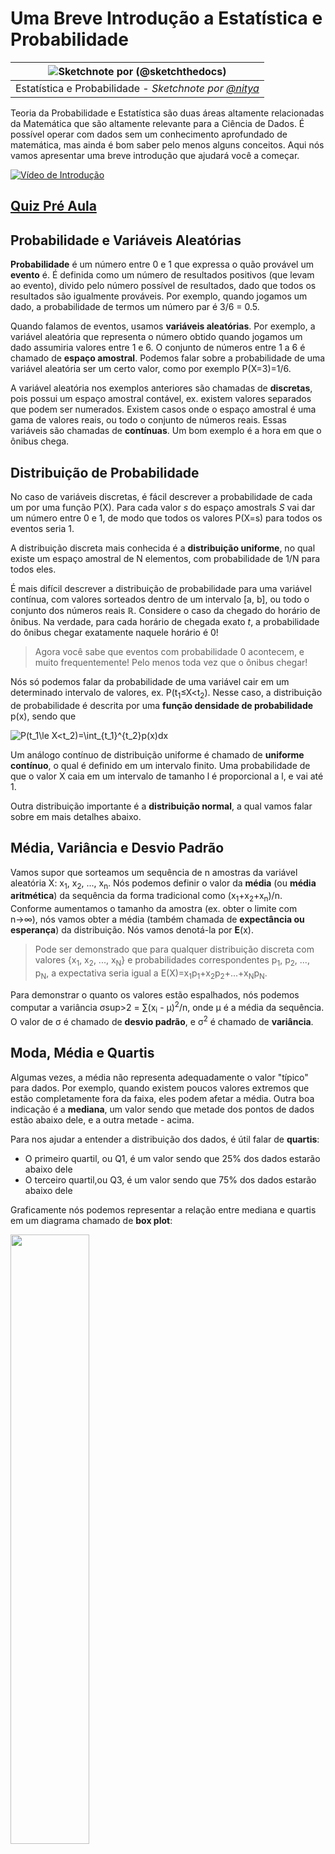 # Uma Breve Introdução a Estatística e Probabilidade

|![ Sketchnote por [(@sketchthedocs)](https://sketchthedocs.dev) ](../../../sketchnotes/04-Statistics-Probability.png)|
|:---:|
| Estatística e Probabilidade - _Sketchnote por [@nitya](https://twitter.com/nitya)_ |

Teoria da Probabilidade e Estatística são duas áreas altamente relacionadas da Matemática que são altamente relevante para a Ciência de Dados. É possível operar com dados sem um conhecimento aprofundado de matemática, mas ainda é bom saber pelo menos alguns conceitos. Aqui nós vamos apresentar uma breve introdução que ajudará você a começar.

[![Vídeo de Introdução](../images/video-prob-and-stats.png)](https://youtu.be/Z5Zy85g4Yjw)


## [Quiz Pré Aula](https://red-water-0103e7a0f.azurestaticapps.net/quiz/6)

## Probabilidade e Variáveis Aleatórias

**Probabilidade** é um número entre 0 e 1 que expressa o quão provável um **evento** é. É definida como um número de resultados positivos (que levam ao evento), divido pelo número possível de resultados, dado que todos os resultados são igualmente prováveis. Por exemplo, quando jogamos um dado, a probabilidade de termos um número par é 3/6 = 0.5.

Quando falamos de eventos, usamos **variáveis aleatórias**. Por exemplo, a variável aleatória que representa o número obtido quando jogamos um dado assumiria valores entre 1 e 6. O conjunto de números entre 1 a 6 é chamado de **espaço amostral**. Podemos falar sobre a probabilidade de uma variável aleatória ser um certo valor, como por exemplo P(X=3)=1/6.

A variável aleatória nos exemplos anteriores são chamadas de **discretas**, pois possui um espaço amostral contável, ex. existem valores separados que podem ser numerados. Existem casos onde o espaço amostral é uma gama de valores reais, ou todo o conjunto de números reais. Essas variáveis são chamadas de **contínuas**. Um bom exemplo é a hora em que o ônibus chega.

## Distribuição de Probabilidade

No caso de variáveis discretas, é fácil descrever a probabilidade de cada um por uma função P(X). Para cada valor *s* do espaço amostrals *S* vai dar um número entre 0 e 1, de modo que todos os valores P(X=s) para todos os eventos seria 1.

A distribuição discreta mais conhecida é a **distribuição uniforme**, no qual existe um espaço amostral de N elementos, com probabilidade de 1/N para todos eles.

É mais difícil descrever a distribuição de probabilidade para uma variável contínua, com valores sorteados dentro de um intervalo [a, b], ou todo o conjunto dos números reais &Ropf;. Considere o caso da chegado do horário de ônibus. Na verdade, para cada horário de chegada exato $t$, a probabilidade do ônibus chegar exatamente naquele horário é 0!

> Agora você sabe que eventos com probabilidade 0 acontecem, e muito frequentemente! Pelo menos toda vez que o ônibus chegar!

Nós só podemos falar da probabilidade de uma variável cair em um determinado intervalo de valores, ex. P(t<sub>1</sub>&le;X&lt;t<sub>2</sub>). Nesse caso, a distribuição de probabilidade é descrita por uma **função densidade de probabilidade** p(x), sendo que

![P(t_1\le X<t_2)=\int_{t_1}^{t_2}p(x)dx](..//images/probability-density.png)

Um análogo contínuo de distribuição uniforme é chamado de **uniforme contínuo**, o qual é definido em um intervalo finito. Uma probabilidade de que o valor X caia em um intervalo de tamanho l é proporcional a l, e vai até 1.

Outra distribuição importante é a **distribuição normal**, a qual vamos falar sobre em mais detalhes abaixo.

## Média, Variância e Desvio Padrão

Vamos supor que sorteamos um sequência de n amostras da variável aleatória X: x<sub>1</sub>, x<sub>2</sub>, ..., x<sub>n</sub>. Nós podemos definir o valor da **média** (ou **média aritmética**) da sequência da forma tradicional como (x<sub>1</sub>+x<sub>2</sub>+x<sub>n</sub>)/n. Conforme aumentamos o tamanho da amostra (ex. obter o limite com n&rarr;&infin;), nós vamos obter a média (também chamada de **expectância ou esperança**) da distribuição. Nós vamos denotá-la por **E**(x).

> Pode ser demonstrado que para qualquer distribuição discreta com valores {x<sub>1</sub>, x<sub>2</sub>, ..., x<sub>N</sub>} e probabilidades correspondentes p<sub>1</sub>, p<sub>2</sub>, ..., p<sub>N</sub>, a expectativa seria igual a E(X)=x<sub>1</sub>p<sub>1</sub>+x<sub>2</sub>p<sub>2</sub>+...+x<sub>N</sub>p<sub>N</sub>.

Para demonstrar o quanto os valores estão espalhados, nós podemos computar a variância &sigma;sup>2</sup> = &sum;(x<sub>i</sub> - &mu;)<sup>2</sup>/n, onde &mu; é a média da sequência. O valor de &sigma; é chamado de **desvio padrão**, e &sigma;<sup>2</sup> é chamado de **variância**.

## Moda, Média e Quartis

Algumas vezes, a média não representa adequadamente o valor "típico" para dados. Por exemplo, quando existem poucos valores extremos que estão completamente fora da faixa, eles podem afetar a média. Outra boa indicação é a **mediana**, um valor sendo que metade dos pontos de dados estão abaixo dele, e a outra metade - acima.

Para nos ajudar a entender a distribuição dos dados, é útil falar de **quartis**:

* O primeiro quartil, ou Q1, é um valor sendo que 25% dos dados estarão abaixo dele
* O terceiro quartil,ou Q3, é um valor sendo que 75% dos dados estarão abaixo dele

Graficamente nós podemos representar a relação entre mediana e quartis em um diagrama chamado de **box plot**:

<img src="../images/boxplot_explanation.png" width="50%"/>

Nós também podemos computar o **intervalo interquartil** IQR=Q3-Q1, e os tão chamados **outliers** - valores que se localizam fora dos limites [Q1-1.5*IQR,Q3+1.5*IQR].

Para distribuições finitas que contenham um pequeno número de valores positivos, um bom valor "típico" é aquele que aparece mais frequentemente, que é chamado de **moda**. Geralmente é aplicado para dados categóricos, como cores. Considere uma situação onde nós temos dois grupos de pessoas - alguns preferem fortemente vermelho, enquanto outros preferem azul. Se atribuirmos números a cores, o valor médio para uma cor favorita estaria em algum lugar entre o espectro laranja-verde, o que não indica, de fato, a preferência de nenhum grupo. No entanto, a moda seria ou uma das cores, ou ambas as cores, se os números de pessoas que votaram para elas fossem iguais (nesse caso nós chamamos a amostra de **multimodal**).
## Dados do Mundo Real

Quando analisamos dados da vida real, eles normalmente não são variáveis aleatórias como tal, no sentido de que não realizamos experimentos com resultado desconhecido. Por exemplo, considere um time de jogadores de baseball, e os seus dados corporais, como altura, peso e idade. Esses númerps não são exatamente aleatórios, mas nós podemos aplicar os mesmos conceitos matemáticos. Por exemplo, a sequência da altura das pessoas pode ser considerada uma sequência de valores sortidos de alguma variável aleatória. Abaixo  está a sequência de pesos de jogadores reais da [Major League Baseball](http://mlb.mlb.com/index.jsp), retirados [desse dataset](http://wiki.stat.ucla.edu/socr/index.php/SOCR_Data_MLB_HeightsWeights) (para a sua conveniência, apenas os primeiros 20 valores são mostrados):

```
[180.0, 215.0, 210.0, 210.0, 188.0, 176.0, 209.0, 200.0, 231.0, 180.0, 188.0, 180.0, 185.0, 160.0, 180.0, 185.0, 197.0, 189.0, 185.0, 219.0]
```

> **Nota**: Para ver o exemplo de trabalhar com esse dataset, olhe o [notebook](../notebook.ipynb). Existe também um número de desafios nessa aula, e você pode completá-los adicionando alguns códigos nesse notebook. Se você não tem certeza de como operar os dados, não se preocupe - nós vamos voltar a trabalhar com dados usando Python em um outro momento. Se você não sabe como rodar código no Jupyter Notebook, dê uma olhada [neste artigo](https://soshnikov.com/education/how-to-execute-notebooks-from-github/).

Aqui está o box plot mostrando a média, mediana e quartis para os nossos dados:

![Box Plot dos Pesos](../images/weight-boxplot.png)

Já que os nossos dados possuem informação de **posições** diferentes dos jogadores, nós podemos fazer o box plot baseado nas posições - permitirá a gente ter uma ideia de como os valores dos parâmetros mudam conforme diferentes posições. Agora vamos considerar a altura:

![Box plot por posição](../images/boxplot_byrole.png)

Esse diagrama sugere que, em média, a altura do jogador na primeira base é maior do que a altura dos jogadores na segunda base. Mais tarde nessa aula nós vamos aprender como podemos testar essa hipótese mais formalmente, e como demonstrar que o nosso dado é estatisticamente significante para mostrar isso.

> Quando trabalhando com dados do mundo real, nós assumimos que todos os pontos de dados são amostras sortidas de alguma distribuição de probabilidade. Essa suposição permite que a gente aplica técnicas de aprendizado de máquina e contrua modelos preditivos que funcionam.

Para ver qual a distribuição dos nossos dados é, nós podemos "plotar" um gráfico chamado de **histograma**. O eixo x seria um número de diferentes intervalos de valores para peso (chamados de **grupos** (bins)), e o eixo vertical mostrari o número de vezes que a amostra da nossa variável aleatória estava dentro do intervalo dado.

![Histogram de dados do mundo real](../images/weight-histogram.png)

A partir desse histograma você pode ver que todos os valores estão centrados ao redor de uma certa média de peso, e quanto mais longe nós formos - menos pesos desse valor são encotnrados. Ex. é muito improvável que o peso de um jogador de baseball seja muito diferente da média de pesos. Variância dos pesos mostram até que pontos os pesos tendem a diferir da média.

> Se nós pegarmos os pesos de outras pessoas, não da liga de baseball, a distribuição provavelmente será diferente. No entante, a forma da distribuição será a mesma, mas a média e a variância iria mudar. Então, se treinarmos o modelo nos jogadores de baseball, provavelmente teremos resultados errados quando aplicado em estudantes de uma universidade, pois a distribuição subjacente é diferente.
## Distribuição Normal

A distribuição de pesos que vimos acima é bem típica, e muitas medidas do mundo real seguem o mesmo tipo de distribuição, mas com médias e variâncias diferentes. Essa distribuição é chamada de **distribuição normal**, e possui um papel importante na estatística.

Usar distribuição normal é uma forma correta de gerar pesos aleatórios para potenciais jogadores de baseball. Uma vez que sabemos a média de pesso `mean` e desvio padrão `std`, nós podemos gerar 1000 amostras de peso da seguinte forma:
```python
samples = np.random.normal(mean,std,1000)
``` 

Se "plotarmos" o histograma das amostras geradas nós vamos ver a figura bem similar com a mostrada acima. Se aumentarmos o número de amostrar e o número de grupos (bins), nós podemos gerar a figura de uma distribuição normal que é mais perto do ideal:

![Distribuição Normal com mean=0 (média) e std.dev=1 (desvio padrão)](../images/normal-histogram.png)

*Distribuição Normal com mean=0 e std.dev=1*

## Intervalos de Confiânça

Quando falamos sobre os pesos de jogadores de baseball, nós assumimos que existem certas **variáveis aleatórias W** que correspondem a distribuição de probabilidade ideal dos pesos de todos os jogadores de baseball (chamados de **população (population)**). Nossa sequência de pesos correspondem a um subset de todos os jogadores que chamamos de **amostra**. Uma questão interessante é, nós podemos saber os parâmetros da distribuição W, ex. média e variância de uma população?

A resposta mais fácil seria calcular média e variância da nossa amostra. No entante, pode acontecer que nossa amostra aleatória não representa precisamente a população completa. Portanto faz sentido falar sobre **intervalos de confiança**.

> **Intervalo de confiança** é a estimação da média verdadeira de uma população dada a nossa amostra, que é precisa é uma certa probabilidade (ou **nível de confiança**).

Suponha que temos uma amostra X<sub>1</sub>, ..., X<sub>n</sub> da nossa distribuição. Cada vez que sorteamos uma amostra da nossa distribuição, nós acabaríamos com diferentes valores de média &mu;. Portanto &mu; pode ser considerado uma variável aleatória. Um **intervalo de confiança** com confiança p é um par de valores (L<sub>p</sub>,R<sub>p</sub>), de forma que **P**(L<sub>p</sub>&leq;&mu;&leq;R<sub>p</sub>) = p, ex. a probabilidade da média medida estar dentro do intervalo igual a p.

Vai além da nossa pequena introdução discutir detalhadamente como esses intervalos de confiança são calculados. Mais detalhes podem ser encontrados [na Wikipedia](https://en.wikipedia.org/wiki/Confidence_interval). Resumidamente, nós definimos a distribuição da média da amostra computada em relação a média verdadeira da população, que é chamada de **distribuiçao student (student distribution)**.

> **Fato interessante**: distribuição Student é nomeada em homenagem ao matemático William Sealy Gosset, que publicou seu artigo com o pseudônimo "Student". Ele trabalhou na cervejaria Guinness, e, de acordo com uma das versões, seu empregador não queria que o público geral soubesse que eles estavam usando testes estatísticos para determinar a qualidade de materiais brutos.

Se nós quiséssemos estimar a média &mu; da nossa população com confiança p, nós precisamos pegar *percentil número (1-p)/2 ((1-p)/2-th percentile)* de uma distribuição Student A, que pode ser coletada de tabelas, ou computadores usando alguma função imbutida de uma software de estatística (ex. Python, R, etc.). Então o intervalo &mu; seria dados por X&pm;A*D/&radic;n, onde X é a média obtida da amostra, D é o desvio padrão.

> **Nota**: Nós também omitimos a discussão de um conceito importante de [degrees of freedom (graus de liberdade)](https://en.wikipedia.org/wiki/Degrees_of_freedom_(statistics)), que é importante em relação a distribuição Student. Você pode dar uma olhada em livros mais completos sobre estatísticas para entender esse conceito mais profundadamente.

Um exemplo para calcular o intervalo de confiança para pesos e alturas é dado no [notebook](../notebook.ipynb).

| p | Weight mean |
|-----|-----------|
| 0.85 | 201.73±0.94 |
| 0.90 | 201.73±1.08 |
| 0.95 | 201.73±1.28 |

Perceba que quanto maior é a probabilidade da confiança, mais amplo é o intervalo de confiança.

## Testando Hipóteses
No nosso dataset de jogadores de baseball, existem diferentes posições, as quais podem ser sumarizadas abaixo (olhe o [notebook](../notebook.ipynb) para ver como essa tabela pode ser calculada):

| Role | Height | Weight | Count |
|------|--------|--------|-------|
| Catcher | 72.723684 | 204.328947 | 76 |
| Designated_Hitter | 74.222222 | 220.888889 | 18 |
| First_Baseman | 74.000000 | 213.109091 | 55 |
| Outfielder | 73.010309 | 199.113402 | 194 |
| Relief_Pitcher | 74.374603 | 203.517460 | 315 |
| Second_Baseman | 71.362069 | 184.344828 | 58 |
| Shortstop | 71.903846 | 182.923077 | 52 |
| Starting_Pitcher | 74.719457 | 205.163636 | 221 |
| Third_Baseman | 73.044444 | 200.955556 | 45 |

Nós podemos ver que a média das alturas dos jogadores na primeira base é maior que a dos jogadores na segunda base. Portanto, nós podemos ser tentados a concluir que **jogadores da primeira base é maior que os da segunda base**.

> Essa afirmação é chamada de **uma hipótese**, pois nós não sabemos se é verdade ou não.

No entanto, nem sempre é óbvio fazer essa conclusão. A partir da discussão acima nós sabemos que cada média tem um intervalo de confiança associado, e portante esse diferença pode ser apenas um erro estatístico. Nós precisamos de formas mais formais de testar nossa hipótes.

Vamos computar o intervalo de confiança separadamente para as alturas dos jogadores na primeira base e dos jogadores da segunda base:

| Confidence | First Basemen | Second Basemen |
|------------|---------------|----------------|
| 0.85 | 73.62..74.38 | 71.04..71.69 |
| 0.90 | 73.56..74.44 | 70.99..71.73 |
| 0.95 | 73.47..74.53 | 70.92..71.81 |

Nós podemos ver que sobre nenhuma confiança os intervalos se sobrepõem. Isso prova a nossa hipótese de que os jogador na primeira base são mais altos que os jogadores da segunda base.

Mais formalmente, o problema que estamos resolvendo é ver se **duas distribuições de probabilidades são as mesmas**, ou se pelo menos possuem os mesmos parâmetros. Dependendo da distribuição, nós precisamos usar diferentes testes para isso. Se nós soubermos que a nossa distribuição é normal, nós podemos aplicar **[Teste t de Student (Student t-test)](https://en.wikipedia.org/wiki/Student%27s_t-test)**.

No teste t de Student, nós computamos o **valor t**, que indica a diferença entre a média, levando em conta a variância. É demonstrado que o valor t segue a **distribuição student**, o que nos permite ter o valor limite para um determinado nível de confiança **p** (isso pode ser computado, ou procurado nas tabelas numéricas). Nós então comparamos o valor t para esse limite para aprovar ou rejeitar a hipótese

Em Python, nós podemos usar o pacote **SciPy**, o qual inclui a função `ttest_ind` (e mais funções estatísticas!). Ela computa o valor t para a gente, e também faz a pesquisa inversa do valor de confiança p, para que podemos apenas olhar para a confiança para chegarmos a uma conclusão.

Por exemplo, nossa comparação entre alturas dos jogadores da primeira base e da segunda base nos dá o seguinte resultado:
```python
from scipy.stats import ttest_ind

tval, pval = ttest_ind(df.loc[df['Role']=='First_Baseman',['Height']], df.loc[df['Role']=='Designated_Hitter',['Height']],equal_var=False)
print(f"T-value = {tval[0]:.2f}\nP-value: {pval[0]}")
```
```
T-value = 7.65
P-value: 9.137321189738925e-12
```
No nosso caso, o valor p é bem baixo, o que significa que existem fortes evidências que confirmam que os jogadores da primeira base são maiores.

Existe também outros tipos diferentes de hipótes que podemos querer testar, por exemplo:
* Provar que uma dada amostra segue alguma distribuição. No nosso caso nós assumimos que alturas são normalmente distribuídas, mas isso precisa de verificação estatística formal.
* Provar que uma valor média de uma amostra corresponde a algum valor predefinido
* Comparar as médias de um número de amostras (ex. qual é a diferença em níveis de felicidade entre diferentes faixas etárias)

## Lei dos Números Grandes e Teorema do Limite Central

Uma das razões pelo qual a distribuição normal é tão importante é a tão chamada **teorema do limite central**. Vamos supor que temos uma grande amostra de N valores independentes X<sub>1</sub>, ..., X<sub>N</sub>, amostrado de qualquer distribuição com média &mu; e variância &sigma;<sup>2</sup>. Então, para N suficientemente grande (em outras palavras, quando N&rarr;&infin;), a média &Sigma;<sub>i</sub>X<sub>i</sub> seria normalmente distribuída, com média &mu; e variância &sigma;<sup>2</sup>/N.

> Outra forma de interpretar o teorema do limite central é dizer que independentemente da distribuição, quando você computa a média da soma de quaisquer valores de variável aleatória você acabará com uma distribuição normal.

A partir do teorema do limite central também segue que, quando when N&rarr;&infin;, a probabilidade da média da amostra ser igual a &mu; se torna 1. Isso é conhecido como a **lei dos números grandes**.

## Covariância e Correlação

Uma das coisas que Ciência dos Dados faz é encontrar relações entre dados. Nós dizemos que duas sequências **correlacionam** quando elas exibem um comportamento similar ao mesmo tempo, ex. eles sobem/caem simultâneamente, ou uma sequência sobe enquanto a outra desce e vice-versa. Em outras palavras, aparenta ter algum tipo de relaçõa entre as duas sequências.

> Correlação não necessariamente indica uma relação causal entre duas sequências; algumas vezes ambas as variáveis podem depender de alguma causa externa, or pode ser puramente uma coincidência que duas sequências se relacionem. No entanto, uma forte correlaçõe matemática é um bom indício

 Matematicamente, o conceito principal que mostra uma relações entre duas variávies aleatórias é **covariância**, que é computada da seguinte forma: Cov(X,Y) = **E**\[(X-**E**(X))(Y-**E**(Y))\]. Nós computamos o desvio de ambas as variáveis em relação a média, e então o produto desses desvios. Se ambas as variáveis desviam juntas, o produto seria sempre um valor positivo, que resulta em uma covariância positiva. Se ambas as variáveis desviam de forma não sincronizadas (ex. uma está abaixo da média enquanto outra está acima), nós sempre vamos ter números negativos, que resulta em uma covariância negativa. Se os desvios não são dependentes, eles sempre vão resultar em quase zero.

O valor absoluto da  covariância não nos informa o quão grande a correlação é, pois depende da magnitude dos valores reais. Para normalizar isso, nós podemos dividir a covariância pelo desvio padrão de ambas as variáveis, para conseguirmos a **correlação**. O bom é que a correlação sempre vai estar na faixa de [-1, 1], onde 1 indica uma forte correlaçao positiva entre os valores, -1 - forte correlação negativa, e 0 - nenhuma correlação (variáveis são independentes).

**Exemplo**: Nós podemos computar a correlação entre pesos e alturas de jogadores de baseball do dataset mencionado acima:
```python
print(np.corrcoef(weights,heights))
```
Como resultado, temos uma **matriz de correlação** como essa:
```
array([[1.        , 0.52959196],
       [0.52959196, 1.        ]])
```

> Matriz de correlação C pode ser computada para qualquer número de sequências de input S<sub>1</sub>, ..., S<sub>n</sub>. O valor de C <sub>ij</sub> é a correlação entre S<sub>i</sub> e S<sub>j</sub>, e elementos diagonais são sempre 1 (o que também é uma auto-correlação de S<sub>i</sub>).

No nosso caso, o valor 0.53 indica que existe alguma correlação entre peso e altura de uma pessoa. Nós podemos fazer um gráfico de pontos de um valor contra o outro para ver a relação visualmente:

![Relação entre peso e altura](../images/weight-height-relationship.png)

> Mais exemplos de correlação e covariância podem ser encontrados no [notebook](../notebook.ipynb).

## Conclusão

Nessa seção nós aprendemos:
* propriedades estatísticas básicas dos dados, como média, variância, moda e quartis
* diferentes distribuições para variáveis aleatórias, incluindo distribuição normal
* como encontrar a correlação entre propriedades diferentes
* como usar aparelhos de som de matemática e estatística para provar algumas hipóteses,
* como computar intervalos de confiância para variáveis aleatórias dado uma amostra de dados

Enquanto essa definitivamente não é uma lista exaustiva de tópicos que existem dentro de probabilidade e estatística, deve ser o suficiente para você começar bem esse curso.

## 🚀 Desafio

Use o código de exemplo no notebook para testar outras hipóteses que:
1. Jogadores na primeira base e mais velhos que jogadores na segunda base
2. Jogadores na primeira base e mais altos que jogadores na terceira base
3. Interbases (Shortstops) são maiores que jogadores na segunda base

## [Quis Pós Aula](https://red-water-0103e7a0f.azurestaticapps.net/quiz/7)

## Revisão e Autoestudo

Probabilidade e estatística é um tópico muito amplo que merece um curso próprio. Se você está interessado em aprofundar a teoria, talvez você queira continuar lendo alguns dos seguintes livros:

1. [Carlos Fernanderz-Granda](https://cims.nyu.edu/~cfgranda/) da Universidade de Nova Iorque (New York University) tem boas notas de aula [Probability and Statistics for Data Science](https://cims.nyu.edu/~cfgranda/pages/stuff/probability_stats_for_DS.pdf) (disponíveis online)
1. [Peter and Andrew Bruce. Estatística prática para Cientistas de Dados (Practical Statistics for Data Scientists).](https://www.oreilly.com/library/view/practical-statistics-for/9781491952955/) [[sample code in R](https://github.com/andrewgbruce/statistics-for-data-scientists)]. 
1. [James D. Miller. Estatística para Ciência de Dados (Statistics for Data Science)](https://www.packtpub.com/product/statistics-for-data-science/9781788290678) [[sample code in R](https://github.com/PacktPublishing/Statistics-for-Data-Science)]

## Tarefa

[Small Diabetes Study (Pequeno Estudo de Diabetes)](assignment.pt-br.md)

## Créditos

Essa aula foi autorada com ♥️ por [Dmitry Soshnikov](http://soshnikov.com)
